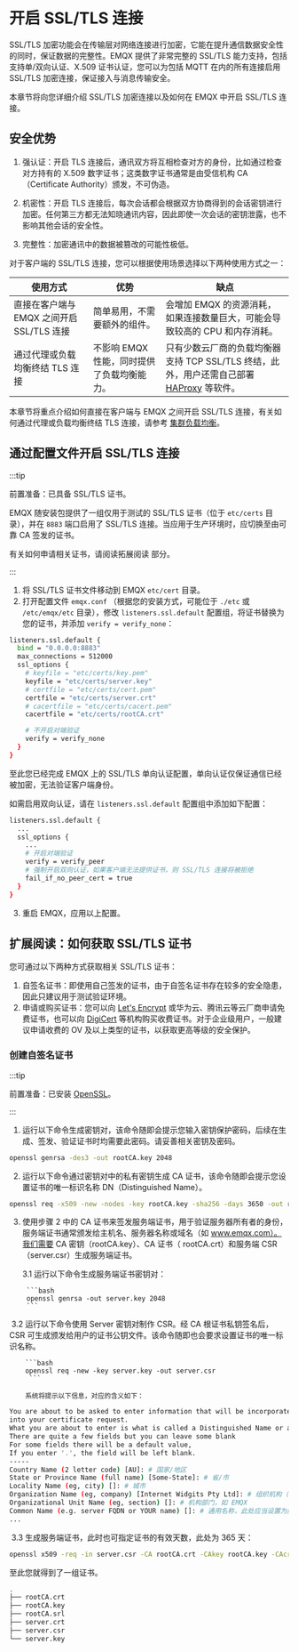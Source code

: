 # 开启 SSL/TLS 连接

SSL/TLS 加密功能会在传输层对网络连接进行加密，它能在提升通信数据安全性的同时，保证数据的完整性。EMQX 提供了非常完整的 SSL/TLS 能力支持，包括支持单/双向认证、X.509 证书认证，您可以为包括 MQTT 在内的所有连接启用 SSL/TLS 加密连接，保证接入与消息传输安全。

本章节将向您详细介绍 SSL/TLS 加密连接以及如何在 EMQX 中开启 SSL/TLS 连接。
## 安全优势

1. 强认证：开启 TLS 连接后，通讯双方将互相检查对方的身份，比如通过检查对方持有的 X.509 数字证书；这类数字证书通常是由受信机构 CA（Certificate Authority）颁发，不可伪造。

2. 机密性：开启 TLS 连接后，每次会话都会根据双方协商得到的会话密钥进行加密。任何第三方都无法知晓通讯内容，因此即使一次会话的密钥泄露，也不影响其他会话的安全性。

3. 完整性：加密通讯中的数据被篡改的可能性极低。

对于客户端的 SSL/TLS 连接，您可以根据使用场景选择以下两种使用方式之一：

| 使用方式                                  | 优势                                       | 缺点                                                         |
| ----------------------------------------- | ------------------------------------------ | ------------------------------------------------------------ |
| 直接在客户端与 EMQX 之间开启 SSL/TLS 连接 | 简单易用，不需要额外的组件。               | 会增加 EMQX 的资源消耗，如果连接数量巨大，可能会导致较高的 CPU 和内存消耗。 |
| 通过代理或负载均衡终结 TLS 连接           | 不影响 EMQX 性能，同时提供了负载均衡能力。 | 只有少数云厂商的负载均衡器支持 TCP SSL/TLS 终结，此外，用户还需自己部署 [HAProxy](http://www.haproxy.org/) 等软件。 |

本章节将重点介绍如何直接在客户端与 EMQX 之间开启 SSL/TLS 连接，有关如何通过代理或负载均衡终结 TLS 连接，请参考 [集群负载均衡](../deploy/cluster/lb.md)。

## 通过配置文件开启 SSL/TLS 连接

:::tip

前置准备：已具备 SSL/TLS 证书。

EMQX 随安装包提供了一组仅用于测试的 SSL/TLS 证书（位于 `etc/certs` 目录），并在 `8883` 端口启用了 SSL/TLS 连接。当应用于生产环境时，应切换至由可靠 CA 签发的证书。

有关如何申请相关证书，请阅读拓展阅读 <!--这里需要插入锚点链接-->部分。

:::

1. 将 SSL/TLS 证书文件移动到 EMQX `etc/cert` 目录。
2. 打开配置文件 `emqx.conf` （根据您的安装方式，可能位于 `./etc` 或 `/etc/emqx/etc` 目录），修改 `listeners.ssl.default` 配置组，将证书替换为您的证书，并添加 `verify = verify_none`：

```bash
listeners.ssl.default {
  bind = "0.0.0.0:8883"
  max_connections = 512000
  ssl_options {
    # keyfile = "etc/certs/key.pem"
    keyfile = "etc/certs/server.key"
    # certfile = "etc/certs/cert.pem"
    certfile = "etc/certs/server.crt"
    # cacertfile = "etc/certs/cacert.pem"
    cacertfile = "etc/certs/rootCA.crt"

    # 不开启对端验证
    verify = verify_none
  }
}
```

至此您已经完成 EMQX 上的 SSL/TLS 单向认证配置，单向认证仅保证通信已经被加密，无法验证客户端身份。

如需启用双向认证，请在 `listeners.ssl.default` 配置组中添加如下配置：

```bash
listeners.ssl.default {
  ...
  ssl_options {
    ...
    # 开启对端验证
    verify = verify_peer
    # 强制开启双向认证，如果客户端无法提供证书，则 SSL/TLS 连接将被拒绝
    fail_if_no_peer_cert = true
  }
}
```

3. 重启 EMQX，应用以上配置。

## 扩展阅读：如何获取 SSL/TLS 证书

您可通过以下两种方式获取相关 SSL/TLS 证书：

1. 自签名证书：即使用自己签发的证书，由于自签名证书存在较多的安全隐患，因此只建议用于测试验证环境。
2. 申请或购买证书：您可以向 [Let's Encrypt](https://letsencrypt.org/zh-cn/) 或华为云、腾讯云等云厂商申请免费证书，也可以向 [DigiCert](https://www.digicert.com/) 等机构购买收费证书。对于企业级用户，一般建议申请收费的 OV 及以上类型的证书，以获取更高等级的安全保护。

### 创建自签名证书

:::tip

前置准备：已安装 [OpenSSL](https://www.openssl.org/)。 

:::

1. 运行以下命令生成密钥对，该命令随即会提示您输入密钥保护密码，后续在生成、签发、验证证书时均需要此密码。请妥善相关密钥及密码。

  ```bash
  openssl genrsa -des3 -out rootCA.key 2048
  ```

2. 运行以下命令通过密钥对中的私有密钥生成 CA 证书，该命令随即会提示您设置证书的唯一标识名称 DN（Distinguished Name）。

  ```bash
  openssl req -x509 -new -nodes -key rootCA.key -sha256 -days 3650 -out rootCA.crt
  ```

3. 使用步骤 2 中的 CA 证书来签发服务端证书，用于验证服务器所有者的身份，服务端证书通常颁发给主机名、服务器名称或域名（如 www.emqx.com）。我们需要 CA 密钥（rootCA.key）、CA 证书（ rootCA.crt）和服务端 CSR （server.csr）生成服务端证书。

   3.1 运行以下命令生成服务端证书密钥对：


  		```bash
  		openssl genrsa -out server.key 2048
  		```

​		3.2 运行以下命令使用 Server 密钥对制作 CSR。经 CA 根证书私钥签名后，CSR 可生成颁发给用户的证书公钥文件。该命令随即也会要求设置证书的唯一标识名称。

  		```bash
  		openssl req -new -key server.key -out server.csr
  		 ```

 		系统将提示以下信息，对应的含义如下：

  ```bash
  You are about to be asked to enter information that will be incorporated
  into your certificate request.
  What you are about to enter is what is called a Distinguished Name or a DN.
  There are quite a few fields but you can leave some blank
  For some fields there will be a default value,
  If you enter '.', the field will be left blank.
  -----
  Country Name (2 letter code) [AU]: # 国家/地区
  State or Province Name (full name) [Some-State]: # 省/市
  Locality Name (eg, city) []: # 城市
  Organization Name (eg, company) [Internet Widgits Pty Ltd]: # 组织机构（或公司名），如 EMQ
  Organizational Unit Name (eg, section) []: # 机构部门，如 EMQX
  Common Name (e.g. server FQDN or YOUR name) []: # 通用名称，此处应当设置为服务器域名如 mqtt.emqx.com
  ...
  ```

​		3.3 生成服务端证书，此时也可指定证书的有效天数，此处为 365 天：

  ```bash
  openssl x509 -req -in server.csr -CA rootCA.crt -CAkey rootCA.key -CAcreateserial -out server.crt -days 365
  ```

至此您就得到了一组证书。

```bash
.
├── rootCA.crt
├── rootCA.key
├── rootCA.srl
├── server.crt
├── server.csr
└── server.key
```

<!--申请或购买证书 -->
